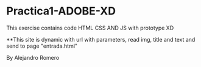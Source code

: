 # Practica1-ADOBE-XD
This exercise contains code HTML CSS AND JS with prototype XD

**This site is dynamic with url with parameters, read img, title and text and send to page "entrada.html"

By Alejandro Romero


